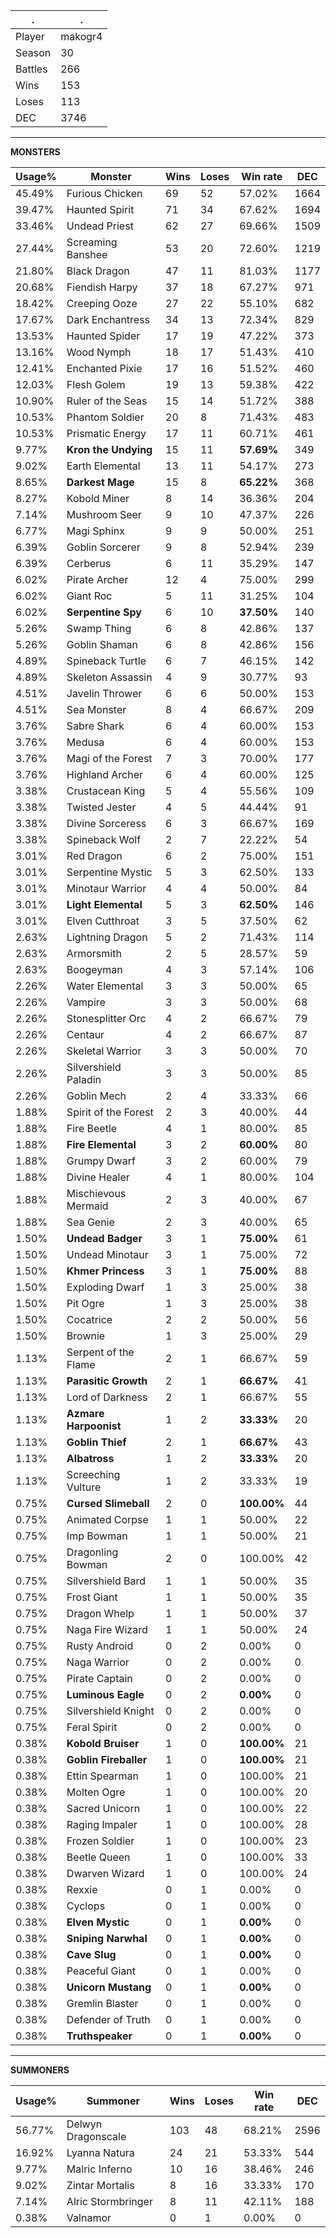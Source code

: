 .|.
|-|-
Player|makogr4
Season|30
Battles|266
Wins|153
Loses|113
DEC|3746

---
**MONSTERS**

Usage%|Monster|Wins|Loses|Win rate|DEC|
-|-|-|-|-|-|
45.49%|Furious Chicken|69|52|57.02%|1664|
39.47%|Haunted Spirit|71|34|67.62%|1694|
33.46%|Undead Priest|62|27|69.66%|1509|
27.44%|Screaming Banshee|53|20|72.60%|1219|
21.80%|Black Dragon|47|11|81.03%|1177|
20.68%|Fiendish Harpy|37|18|67.27%|971|
18.42%|Creeping Ooze|27|22|55.10%|682|
17.67%|Dark Enchantress|34|13|72.34%|829|
13.53%|Haunted Spider|17|19|47.22%|373|
13.16%|Wood Nymph|18|17|51.43%|410|
12.41%|Enchanted Pixie|17|16|51.52%|460|
12.03%|Flesh Golem|19|13|59.38%|422|
10.90%|Ruler of the Seas|15|14|51.72%|388|
10.53%|Phantom Soldier|20|8|71.43%|483|
10.53%|Prismatic Energy|17|11|60.71%|461|
9.77%|**Kron the Undying**|15|11|**57.69%**|349|
9.02%|Earth Elemental|13|11|54.17%|273|
8.65%|**Darkest Mage**|15|8|**65.22%**|368|
8.27%|Kobold Miner|8|14|36.36%|204|
7.14%|Mushroom Seer|9|10|47.37%|226|
6.77%|Magi Sphinx|9|9|50.00%|251|
6.39%|Goblin Sorcerer|9|8|52.94%|239|
6.39%|Cerberus|6|11|35.29%|147|
6.02%|Pirate Archer|12|4|75.00%|299|
6.02%|Giant Roc|5|11|31.25%|104|
6.02%|**Serpentine Spy**|6|10|**37.50%**|140|
5.26%|Swamp Thing|6|8|42.86%|137|
5.26%|Goblin Shaman|6|8|42.86%|156|
4.89%|Spineback Turtle|6|7|46.15%|142|
4.89%|Skeleton Assassin|4|9|30.77%|93|
4.51%|Javelin Thrower|6|6|50.00%|153|
4.51%|Sea Monster|8|4|66.67%|209|
3.76%|Sabre Shark|6|4|60.00%|153|
3.76%|Medusa|6|4|60.00%|153|
3.76%|Magi of the Forest|7|3|70.00%|177|
3.76%|Highland Archer|6|4|60.00%|125|
3.38%|Crustacean King|5|4|55.56%|109|
3.38%|Twisted Jester|4|5|44.44%|91|
3.38%|Divine Sorceress|6|3|66.67%|169|
3.38%|Spineback Wolf|2|7|22.22%|54|
3.01%|Red Dragon|6|2|75.00%|151|
3.01%|Serpentine Mystic|5|3|62.50%|133|
3.01%|Minotaur Warrior|4|4|50.00%|84|
3.01%|**Light Elemental**|5|3|**62.50%**|146|
3.01%|Elven Cutthroat|3|5|37.50%|62|
2.63%|Lightning Dragon|5|2|71.43%|114|
2.63%|Armorsmith|2|5|28.57%|59|
2.63%|Boogeyman|4|3|57.14%|106|
2.26%|Water Elemental|3|3|50.00%|65|
2.26%|Vampire|3|3|50.00%|68|
2.26%|Stonesplitter Orc|4|2|66.67%|79|
2.26%|Centaur|4|2|66.67%|87|
2.26%|Skeletal Warrior|3|3|50.00%|70|
2.26%|Silvershield Paladin|3|3|50.00%|85|
2.26%|Goblin Mech|2|4|33.33%|66|
1.88%|Spirit of the Forest|2|3|40.00%|44|
1.88%|Fire Beetle|4|1|80.00%|85|
1.88%|**Fire Elemental**|3|2|**60.00%**|80|
1.88%|Grumpy Dwarf|3|2|60.00%|79|
1.88%|Divine Healer|4|1|80.00%|104|
1.88%|Mischievous Mermaid|2|3|40.00%|67|
1.88%|Sea Genie|2|3|40.00%|65|
1.50%|**Undead Badger**|3|1|**75.00%**|61|
1.50%|Undead Minotaur|3|1|75.00%|72|
1.50%|**Khmer Princess**|3|1|**75.00%**|88|
1.50%|Exploding Dwarf|1|3|25.00%|38|
1.50%|Pit Ogre|1|3|25.00%|38|
1.50%|Cocatrice|2|2|50.00%|56|
1.50%|Brownie|1|3|25.00%|29|
1.13%|Serpent of the Flame|2|1|66.67%|59|
1.13%|**Parasitic Growth**|2|1|**66.67%**|41|
1.13%|Lord of Darkness|2|1|66.67%|55|
1.13%|**Azmare Harpoonist**|1|2|**33.33%**|20|
1.13%|**Goblin Thief**|2|1|**66.67%**|43|
1.13%|**Albatross**|1|2|**33.33%**|20|
1.13%|Screeching Vulture|1|2|33.33%|19|
0.75%|**Cursed Slimeball**|2|0|**100.00%**|44|
0.75%|Animated Corpse|1|1|50.00%|22|
0.75%|Imp Bowman|1|1|50.00%|21|
0.75%|Dragonling Bowman|2|0|100.00%|42|
0.75%|Silvershield Bard|1|1|50.00%|35|
0.75%|Frost Giant|1|1|50.00%|35|
0.75%|Dragon Whelp|1|1|50.00%|37|
0.75%|Naga Fire Wizard|1|1|50.00%|24|
0.75%|Rusty Android|0|2|0.00%|0|
0.75%|Naga Warrior|0|2|0.00%|0|
0.75%|Pirate Captain|0|2|0.00%|0|
0.75%|**Luminous Eagle**|0|2|**0.00%**|0|
0.75%|Silvershield Knight|0|2|0.00%|0|
0.75%|Feral Spirit|0|2|0.00%|0|
0.38%|**Kobold Bruiser**|1|0|**100.00%**|21|
0.38%|**Goblin Fireballer**|1|0|**100.00%**|21|
0.38%|Ettin Spearman|1|0|100.00%|21|
0.38%|Molten Ogre|1|0|100.00%|20|
0.38%|Sacred Unicorn|1|0|100.00%|22|
0.38%|Raging Impaler|1|0|100.00%|28|
0.38%|Frozen Soldier|1|0|100.00%|23|
0.38%|Beetle Queen|1|0|100.00%|33|
0.38%|Dwarven Wizard|1|0|100.00%|24|
0.38%|Rexxie|0|1|0.00%|0|
0.38%|Cyclops|0|1|0.00%|0|
0.38%|**Elven Mystic**|0|1|**0.00%**|0|
0.38%|**Sniping Narwhal**|0|1|**0.00%**|0|
0.38%|**Cave Slug**|0|1|**0.00%**|0|
0.38%|Peaceful Giant|0|1|0.00%|0|
0.38%|**Unicorn Mustang**|0|1|**0.00%**|0|
0.38%|Gremlin Blaster|0|1|0.00%|0|
0.38%|Defender of Truth|0|1|0.00%|0|
0.38%|**Truthspeaker**|0|1|**0.00%**|0|

---
**SUMMONERS**

Usage%|Summoner|Wins|Loses|Win rate|DEC|
-|-|-|-|-|-|
56.77%|Delwyn Dragonscale|103|48|68.21%|2596|
16.92%|Lyanna Natura|24|21|53.33%|544|
9.77%|Malric Inferno|10|16|38.46%|246|
9.02%|Zintar Mortalis|8|16|33.33%|170|
7.14%|Alric Stormbringer|8|11|42.11%|188|
0.38%|Valnamor|0|1|0.00%|0|
